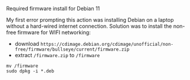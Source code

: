 Required firmware install for Debian 11

My first error prompting this action was installing Debian on a laptop without a hard-wired internet connection. Solution was to install the non-free firmware for WIFI networking:

- download `https://cdimage.debian.org/cdimage/unofficial/non-free/firmware/bullseye/current/firmware.zip`
- extract `/firmware.zip` to `/firmware`

```
mv /firmware
sudo dpkg -i *.deb
```
